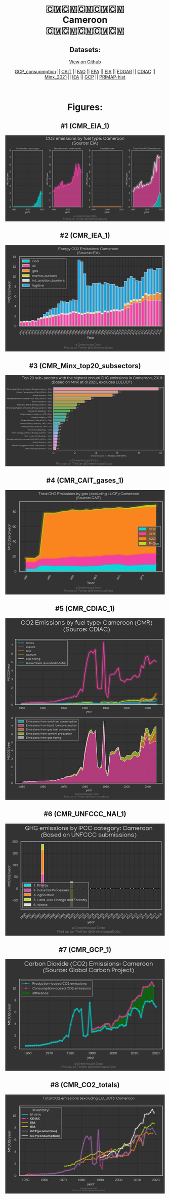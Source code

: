 
<center>
<h1 align="center">
🇨🇲🇨🇲🇨🇲🇨🇲🇨🇲
<br>
Cameroon
<br>
🇨🇲🇨🇲🇨🇲🇨🇲🇨🇲
</h1>
<h2>Datasets:</h2>
<p><a href="https://github.com/dquintani/GreenhouseData/tree/master/country_data/CMR_Cameroon/data">View on Github</a>
<br></p><p><a href="data/CMR_GCP_consupmption.csv">GCP_consupmption</a> || <a href="data/CMR_CAIT.csv">CAIT</a> || <a href="data/CMR_FAO.csv">FAO</a> || <a href="data/CMR_EPA.csv">EPA</a> || <a href="data/CMR_EIA.csv">EIA</a> || <a href="data/CMR_EDGAR.csv">EDGAR</a> || <a href="data/CMR_CDIAC.csv">CDIAC</a> || <a href="data/CMR_Minx_2021.csv">Minx_2021</a> || <a href="data/CMR_IEA.csv">IEA</a> || <a href="data/CMR_GCP.csv">GCP</a> || <a href="data/CMR_PRIMAP-hist.csv">PRIMAP-hist</a></p><p><br></p>
<h1>Figures:</h1><h2>#1 (CMR_EIA_1)</h2>
<p><img alt="" src="figures/CMR_EIA_1.png" /></p><h2>#2 (CMR_IEA_1)</h2>
<p><img alt="" src="figures/CMR_IEA_1.png" /></p><h2>#3 (CMR_Minx_top20_subsectors)</h2>
<p><img alt="" src="figures/CMR_Minx_top20_subsectors.png" /></p><h2>#4 (CMR_CAIT_gases_1)</h2>
<p><img alt="" src="figures/CMR_CAIT_gases_1.png" /></p><h2>#5 (CMR_CDIAC_1)</h2>
<p><img alt="" src="figures/CMR_CDIAC_1.png" /></p><h2>#6 (CMR_UNFCCC_NAI_1)</h2>
<p><img alt="" src="figures/CMR_UNFCCC_NAI_1.png" /></p><h2>#7 (CMR_GCP_1)</h2>
<p><img alt="" src="figures/CMR_GCP_1.png" /></p><h2>#8 (CMR_CO2_totals)</h2>
<p><img alt="" src="figures/CMR_CO2_totals.png" /></p>